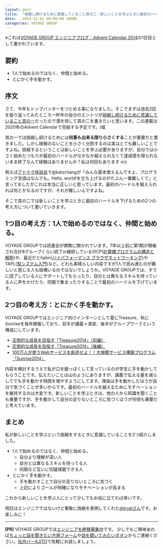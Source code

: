```yaml
---
layout: post
title:  "挑戦し続けるために意識していること其の二：新しいことを学ぶときに最初のハードルを下げる2つの考え方"
date:   2014-12-01 00:00:00 +0900
categories: VOYAGE GROUP
---
```


※これは[VOYAGE GROUP エンジニアブログ：Advent Calendar 2014](http://tech.voyagegroup.com/archives/7941760.html)の1日目として書かれています。

## 要約

* 1人で始めるのではなく、仲間と始める。
* とにかく手を動かす。

## 序文
さて、今年もトップバッターをつとめる事になりました。そこでまずは過去2回を振り返ってみたところ一昨年の自分のエントリが[挑戦し続けるために意識していること其の一](http://ameblo.jp/makoga/entry-11417522711.html)だったので満を持して其の二を書きたいと思います。この連載は2020年のAdvent Calendarで完結する予定です。(嘘

其の一では挑戦し続けるためには**何事も出来る限り小さくする**ことが重要だと書きました。しかし経験のないことを小さく分割するのは実はとても難しいことですよね。挑戦するということは新しいことを学ぶ必要がありますが、自分では小さく始めたつもりが最初のハードルがなかなか越えられなくて達成感を得られないまま終了なんて経験はありませんか？私は何回もあります orz

例えば[アドテク座談会](https://voyagegroup.com/adtechunit/#technology)で@katzchangが「みんな基本使えるんですよ、プログラミング言語はなんでも。Hello, world!を立ち上げるのがたぶん一番難しくて」と言ってましたがこれは本当に正しいと思っています。最初のハードルを越えられれば何とかなるのですが、それが難しいんですよね。

そこで其の二では新しいことを学ぶときに最初のハードルを下げるための2つの考え方について書いていきます。

## 1つ目の考え方：1人で始めるのではなく、仲間と始める。
VOYAGE GROUPでは読書会が頻繁に開かれています。7年以上前に第1期が開催され合計8グループくらい読了or継続しているSICP([計算機プログラムの構造と解釈](http://sicp.iijlab.net/fulltext/))や、最近だとhpbn([ハイパフォーマンス ブラウザネットワーキング](http://www.oreilly.co.jp/books/9784873116761/))やTAPL([型システム入門](http://estore.ohmsha.co.jp/titles/978427406911P))など。どれも素晴らしい内容ですが1人で読み進むのが難しいと感じる人も結構いるのではないでしょうか。VOYAGE GROUPでは、すでに読了している人にサポートしてもらったり、自分とは異なるスキルを持っている人に声をかけたり、同期で集まったりすることで最初のハードルを下げています。

## 2つ目の考え方：とにかく手を動かす。
VOYAGE GROUPではエンジニア向けインターンとして夏にTreasure、秋にSunriseを毎年開催しており、前半が講義＋演習、後半がグループワークという構成にしています。

* [圧倒的な成長を目指す「Treasure2014」（前編）](http://tech.voyagegroup.com/archives/7866662.html)
* [圧倒的な成長を目指す「Treasure2014」（後編）](http://tech.voyagegroup.com/archives/7876446.html)
* [100万人が使うWebサービスを創造せよ！！大規模サービス構築プログラム「Sunrise2014」](http://tech.voyagegroup.com/archives/7940211.html)

内容を検討するうえで私が口を酸っぱくして言っているのが学生に手を動かしてもらうことです。伝えたいことは山のようにありますが、講義で伝える量を減らしてでも手を動かす時間を増やすようにしてます。理由は手を動かしたほうが自分で気づくことが多いからです。最初のハードルを越えるためにモチベーションを維持するのは大変です。新しいことを学ぶときは、他の人から知識を聞くことも重要ですが、手を動かして自分の足りないところに気づくほうが何倍も重要だと考えています。

## まとめ
私が新しいことを学ぶという挑戦をするときに意識していることを2つ紹介しました。

* 1人で始めるのではなく、仲間と始める。
	* 自分より理解が深い人
	* 自分とは異なるスキルを持ってる人
	* 同期など互いに切磋琢磨できる人
* とにかく手を動かす。
	* 手を動かすことで自分の足りないところに気づく
	* 上記によりゴールが明確になりモチベーションが高まる

これから新しいことを学ぶ人にとって少しでもお役に立てれば幸いです。

明日はエンジニアではないけど果敢に挑戦を表明してくれた[@tryalさん](https://twitter.com/tryal)です。お楽しみに！

----

**[PR]**
VOYAGE GROUPでは[エンジニアを絶賛募集中](http://voyagegroup.com/crew/recruit/career/)です。
少しでもご興味あれば[ちょっと話を聞きたい方用フォーム](https://voyagegroup.com/adtechunit/#jobs)や[話を聞いてみたいボタン](https://www.wantedly.com/projects/12827)からご連絡ください。[社内バーAJITO](https://voyagegroup.com/adtechunit/#culture/5)で気軽にお話しましょう。

